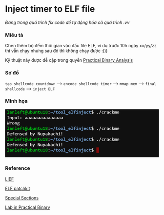 # Inject timer to ELF file

*Đang trong quá trình fix code để tự động hóa cả quá trình :vv*

### Miêu tả

Chèn thêm bộ đếm thời gian vào đầu file ELF, ví dụ trước 10h ngày xx/yy/zz thì vẫn chạy nhưng sau đó thì không chạy được :)))

Kỹ thuật này được đề cập trong quyển [Practical Binary Analysis](https://www.pdfdrive.com/practical-binary-analysis-build-your-own-linux-tools-for-binary-instrumentation-analysis-and-disassembly-e158534629.html)

### Sơ đồ
`tạo shellcode countdown` --> `encode shellcode timer` --> `mmap mem` --> `final shellcode` --> `inject ELF`

### Minh họa

![image01](imgs/defense.png)

### Reference

[LIEF](https://lief.quarkslab.com/doc/latest/tutorials/05_elf_infect_plt_got.html)

[ELF patchkit](https://blog.csdn.net/weixin_30764883/article/details/96114163)

[Special Sections](https://docs.oracle.com/cd/E19683-01/816-1386/chapter7-1/index.html)

[Lab in Practical Binary](https://github.com/lanleft/practical-binary)

